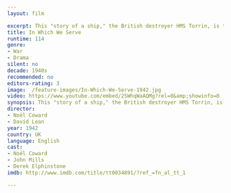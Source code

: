 ```yaml
---
layout: film

excerpt: This "story of a ship," the British destroyer HMS Torrin, is told in flashbacks by survivors as they cling to a life raft.
title: In Which We Serve
runtime: 114
genre:
- War
- Drama
silent: no
decade: 1940s
recommended: no
editors-rating: 3
image:  /feature-images/In-Which-We-Serve-1942.jpg
video: https://www.youtube.com/embed/25WhqWaAQMg?rel=0&amp;showinfo=0
synopsis: This "story of a ship," the British destroyer HMS Torrin, is told in flash backs by survivors as they cling to a life raft.
director: 
- Noël Coward 
- David Lean
year: 1942
country: UK
language: English
cast:
- Noël Coward
- John Mills
- Derek Elphinstone
imdb: http://www.imdb.com/title/tt0034891/?ref_=fn_al_tt_1

--- 
```

